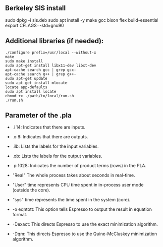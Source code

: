 
##  Berkeley SIS install

  sudo dpkg -i sis.deb
  sudo apt install -y make gcc bison flex build-essential
  export CFLAGS=-std=gnu90

## Additional libraries (if needed):
```shell
./configure prefix=/usr/local --without-x
make
sudo make install
sudo apt-get install libx11-dev libxt-dev
apt-cache search gcc | grep gcc-
apt-cache search g++ | grep g++-
sudo apt-get update
sudo apt-get install mlocate
locate app-defaults
sudo apt install locate
chmod +x ./path/to/local/run.sh
./run.sh
```
## Parameter of the .pla
- .i 14: Indicates that there are inputs.
- .o 8: Indicates that there are outputs.
- .ilb: Lists the labels for the input variables.
- .ob: Lists the labels for the output variables.
- .p 1028: Indicates the number of product terms (rows) in the PLA.

- "Real" The whole process takes about seconds in real-time.
- "User" time represents CPU time spent in in-process user mode (outside the core).
- "sys" time represents the time spent in the system (core).

- -o eqntott: This option tells Espresso to output the result in equation format.
- -Dexact: This directs Espresso to use the exact minimization algorithm.
- -Dqm: This directs Espresso to use the Quine-McCluskey minimization algorithm.

